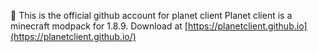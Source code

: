 👋 This is the official github account for planet client
Planet client is a minecraft modpack for 1.8.9.
Download at [https://planetclient.github.io](https://planetclient.github.io/)
